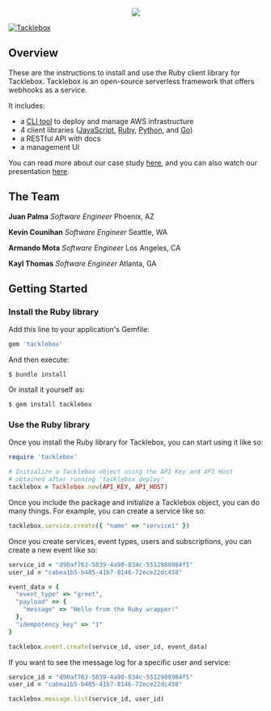 <p align="center">
  <img src="https://i.imgur.com/s9Gvwsg.png">
</p>

[![Tacklebox](https://img.shields.io/badge/tacklebox-case%20study-blue)](https://tacklebox-webhooks.github.io)

## Overview

These are the instructions to install and use the Ruby client library for Tacklebox.
Tacklebox is an open-source serverless framework that offers webhooks as a service.

It includes:
- a [CLI tool](https://github.com/tacklebox-webhooks/cli) to deploy and manage AWS infrastructure
- 4 client libraries ([JavaScript](https://github.com/tacklebox-webhooks/javascript),
    [Ruby](https://github.com/tacklebox-webhooks/ruby),
    [Python](https://github.com/tacklebox-webhooks/python),
    and [Go](https://github.com/tacklebox-webhooks/golang))
- a RESTful API with docs
- a management UI

You can read more about our case study [here](https://tacklebox-webhooks.github.io"),
and you can also watch our presentation [here](https://www.youtube.com/watch?v=QEFFlWNNwk8&t=1s).

## The Team

**Juan Palma** *Software Engineer* Phoenix, AZ

**Kevin Counihan** *Software Engineer* Seattle, WA

**Armando Mota** *Software Engineer* Los Angeles, CA

**Kayl Thomas** *Software Engineer* Atlanta, GA

## Getting Started

### Install the Ruby library

Add this line to your application's Gemfile:

```ruby
gem 'tacklebox'
```

And then execute:

    $ bundle install

Or install it yourself as:

    $ gem install tacklebox

### Use the Ruby library

Once you install the Ruby library for Tacklebox, you can start using it like so:

```ruby
require 'tacklebox'

# Initialize a Tacklebox object using the API Key and API Host
# obtained after running 'tacklebox deploy'
tacklebox = Tacklebox.new(API_KEY, API_HOST)
```

Once you include the package and initialize a Tacklebox object, you can do
many things. For example, you can create a service like so:

```ruby
tacklebox.service.create({ "name" => "service1" })
```

Once you create services, event types, users and subscriptions,
you can create a new event like so:

```ruby
service_id = "d90af763-5839-4a90-834c-5512980984f5"
user_id = "cabea1b5-b485-41b7-8146-72ece22dc458"

event_data = {
  "event_type" => "greet",
  "payload" => {
    "message" => "Hello from the Ruby wrapper!"
  },
  "idempotency_key" => "1"
}

tacklebox.event.create(service_id, user_id, event_data)
```

If you want to see the message log for a specific user and service:

```ruby
service_id = "d90af763-5839-4a90-834c-5512980984f5"
user_id = "cabea1b5-b485-41b7-8146-72ece22dc458"

tacklebox.message.list(service_id, user_id)
```
